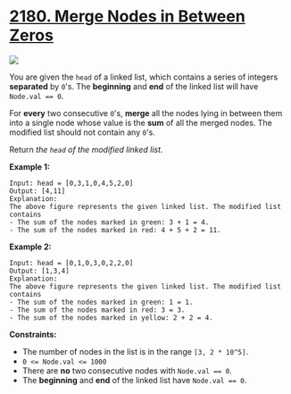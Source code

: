 # [2180. Merge Nodes in Between Zeros](https://leetcode-cn.com/problems/merge-nodes-in-between-zeros/)

![](https://img.shields.io/badge/Difficulty-Medium-F8AF40.svg)

You are given the `head` of a linked list, which contains a series of integers **separated** by `0`'s. The **beginning** and **end** of the linked list will have `Node.val == 0`.

For **every** two consecutive `0`'s, **merge** all the nodes lying in between them into a single node whose value is the **sum** of all the merged nodes. The modified list should not contain any `0`'s.

Return *the `head` of the modified linked list*. 

**Example 1:**

```
Input: head = [0,3,1,0,4,5,2,0]
Output: [4,11]
Explanation: 
The above figure represents the given linked list. The modified list contains
- The sum of the nodes marked in green: 3 + 1 = 4.
- The sum of the nodes marked in red: 4 + 5 + 2 = 11.
```

**Example 2:**

```
Input: head = [0,1,0,3,0,2,2,0]
Output: [1,3,4]
Explanation: 
The above figure represents the given linked list. The modified list contains
- The sum of the nodes marked in green: 1 = 1.
- The sum of the nodes marked in red: 3 = 3.
- The sum of the nodes marked in yellow: 2 + 2 = 4.
```

**Constraints:**

 + The number of nodes in the list is in the range `[3, 2 * 10^5]`.
 + `0 <= Node.val <= 1000`
 + There are **no** two consecutive nodes with `Node.val == 0`.
 + The **beginning** and **end** of the linked list have `Node.val == 0`.
